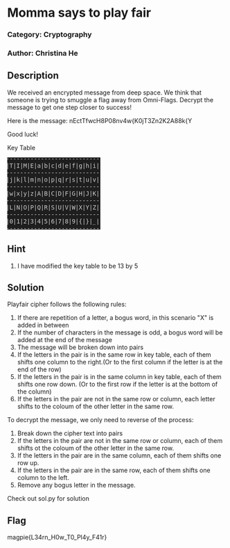# Momma says to play fair
### Category: Cryptography
### Author: Christina He

## Description
We received an encrypted message from deep space. We think that someone is trying to smuggle a flag
away from Omni-Flags. Decrypt the message to get one step closer to success!

Here is the message: nEctTfwcH8P08nv4w{K0jT3Zn2K2A88k{Y

Good luck!

Key Table

![This is an image](./key_table.png)



## Hint
1. I have modified the key table to be 13 by 5

## Solution
Playfair cipher follows the following rules:
1. If there are repetition of a letter, a bogus word, in this scenario "X" is added in between
2. If the number of characters in the message is odd, a bogus word will be added at the end of the message
3. The message will be broken down into pairs
4. If the letters in the pair is in the same row in key table, each of them shifts one column to the right.(Or to the first column if the letter is at the end of the row)
5. If the letters in the pair is in the same column in key table, each of them shifts one row down. (Or to the first row if the letter is at the bottom of the column)
6. If the letters in the pair are not in the same row or column, each letter shifts to the coloum of the other letter in the same row.

To decrypt the message, we only need to reverse of the process:
1. Break down the cipher text into pairs
2. If the letters in the pair are not in the same row or column, each of them shifts ot the coloum of the other letter in the same row.
3. If the letters in the pair are in the same column, each of them shifts one row up.
4. If the letters in the pair are in the same row, each of them shifts one column to the left.
5.  Remove any bogus letter in the message.

Check out sol.py for solution

## Flag
magpie{L34rn_H0w_T0_Pl4y_F41r}
